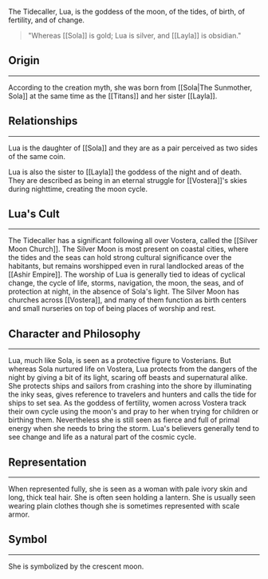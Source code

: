 The Tidecaller, Lua, is the goddess of the moon, of the tides, of birth, of fertility, and of change.

> "Whereas [[Sola]] is gold; Lua is silver, and [[Layla]] is obsidian."

## Origin

---

According to the creation myth, she was born from [[Sola|The Sunmother, Sola]] at the same time as the [[Titans]] and her sister [[Layla]].

## Relationships

---

Lua is the daughter of [[Sola]] and they are as a pair perceived as two sides of the same coin.

Lua is also the sister to [[Layla]] the goddess of the night and of death. They are described as being in an eternal struggle for [[Vostera]]'s skies during nighttime, creating the moon cycle.

## Lua's Cult

---

The Tidecaller has a significant following all over Vostera, called the [[Silver Moon Church]]. The Silver Moon is most present on coastal cities, where the tides and the seas can hold strong cultural significance over the habitants, but remains worshipped even in rural landlocked areas of the [[Ashir Empire]]. The worship of Lua is generally tied to ideas of cyclical change, the cycle of life, storms, navigation, the moon, the seas, and of protection at night, in the absence of Sola's light. The Silver Moon has churches across [[Vostera]], and many of them function as birth centers and small nurseries on top of being places of worship and rest.

## Character and Philosophy
---

Lua, much like Sola, is seen as a protective figure to Vosterians. But whereas Sola nurtured life on Vostera, Lua protects from the dangers of the night by giving a bit of its light, scaring off beasts and supernatural alike. She protects ships and sailors from crashing into the shore by illuminating the inky seas, gives reference to travelers and hunters and calls the tide for ships to set sea. As the goddess of fertility, women across Vostera track their own cycle using the moon's and pray to her when trying for children or birthing them. Nevertheless she is still seen as fierce and full of primal energy when she needs to bring the storm. Lua's believers generally tend to see change and life as a natural part of the cosmic cycle.

## Representation
---

When represented fully, she is seen as a woman with pale ivory skin and long, thick teal hair. She is often seen holding a lantern. She is usually seen wearing plain clothes though she is sometimes represented with scale armor.

## Symbol
---

She is symbolized by the crescent moon.